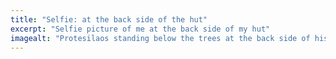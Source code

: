 ```yaml
---
title: "Selfie: at the back side of the hut"
excerpt: "Selfie picture of me at the back side of my hut"
imagealt: "Protesilaos standing below the trees at the back side of his hut"
---
```

